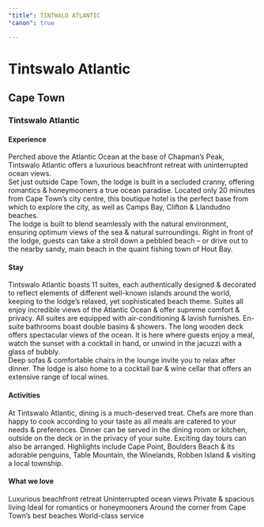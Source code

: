 ```yaml
---
"title": TINTWALO ATLANTIC
"canon": true

---
```


# Tintswalo Atlantic
## Cape Town
### Tintswalo Atlantic

#### Experience
Perched above the Atlantic Ocean at the base of Chapman’s Peak, Tintswalo Atlantic offers a luxurious beachfront retreat with uninterrupted ocean views.  
Set just outside Cape Town, the lodge is built in a secluded cranny, offering romantics &amp; honeymooners a true ocean paradise.
Located only 20 minutes from Cape Town’s city centre, this boutique hotel is the perfect base from which to explore the city, as well as Camps Bay, Clifton &amp; Llandudno beaches.  
The lodge is built to blend seamlessly with the natural environment, ensuring optimum views of the sea &amp; natural surroundings.  Right in front of the lodge, guests can take a stroll down a pebbled beach – or drive out to the nearby sandy, main beach in the quaint fishing town of Hout Bay.

#### Stay
Tintswalo Atlantic boasts 11 suites, each authentically designed &amp; decorated to reflect elements of different well-known islands around the world, keeping to the lodge’s relaxed, yet sophisticated beach theme.
Suites all enjoy incredible views of the Atlantic Ocean &amp; offer supreme comfort &amp; privacy.  All suites are equipped with air-conditioning &amp; lavish furnishes.  En-suite bathrooms boast double basins &amp; showers.
The long wooden deck offers spectacular views of the ocean.  It is here where guests enjoy a meal, watch the sunset with a cocktail in hand, or unwind in the jacuzzi with a glass of bubbly.  
Deep sofas &amp; comfortable chairs in the lounge invite you to relax after dinner.  The lodge is also home to a cocktail bar &amp; wine cellar that offers an extensive range of local wines.

#### Activities
At Tintswalo Atlantic, dining is a much-deserved treat.  Chefs are more than happy to cook according to your taste as all meals are catered to your needs &amp; preferences.  Dinner can be served in the dining room or kitchen, outside on the deck or in the privacy of your suite.
Exciting day tours can also be arranged.  Highlights include Cape Point, Boulders Beach &amp; its adorable penguins, Table Mountain, the Winelands, Robben Island &amp; visiting a local township.


#### What we love
Luxurious beachfront retreat
Uninterrupted ocean views
Private &amp; spacious living
Ideal for romantics or honeymooners
Around the corner from Cape Town’s best beaches
World-class service